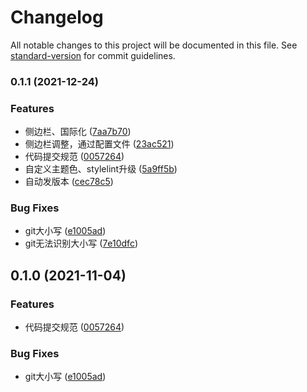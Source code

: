 # Changelog

All notable changes to this project will be documented in this file. See [standard-version](https://github.com/conventional-changelog/standard-version) for commit guidelines.

### 0.1.1 (2021-12-24)


### Features

* 侧边栏、国际化 ([7aa7b70](http://192.168.54.200:8989/smartpole/micro-main/commit/7aa7b70d1bfea432bc7d35edb55e4d134dc83a94))
* 侧边栏调整，通过配置文件 ([23ac521](http://192.168.54.200:8989/smartpole/micro-main/commit/23ac521bb8a2ff4e0e515ea3e68b0d8f3dc3c6c2))
* 代码提交规范 ([0057264](http://192.168.54.200:8989/smartpole/micro-main/commit/0057264f84b74824f42e03e080c45c4516e1835d))
* 自定义主题色、stylelint升级 ([5a9ff5b](http://192.168.54.200:8989/smartpole/micro-main/commit/5a9ff5bcacf1a9dff977cb41f5127609a93fa0a3))
* 自动发版本 ([cec78c5](http://192.168.54.200:8989/smartpole/micro-main/commit/cec78c574c8decb2b5bcb9680110598408e08018))


### Bug Fixes

* git大小写 ([e1005ad](http://192.168.54.200:8989/smartpole/micro-main/commit/e1005adbb772c4aa3a96346508b0fc6affeabcf2))
* git无法识别大小写 ([7e10dfc](http://192.168.54.200:8989/smartpole/micro-main/commit/7e10dfcc059d533ea07c833640ae07fafa24959a))

## 0.1.0 (2021-11-04)

### Features

* 代码提交规范 ([0057264](https://192.168.54.200/dengriguang/micro-main/commit/0057264f84b74824f42e03e080c45c4516e1835d))

### Bug Fixes

* git大小写 ([e1005ad](https://192.168.54.200/dengriguang/micro-main/commit/e1005adbb772c4aa3a96346508b0fc6affeabcf2))
